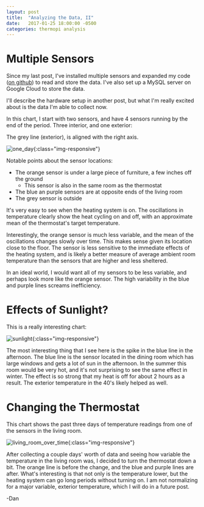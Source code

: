 ```yaml
---
layout: post
title:  "Analyzing the Data, II"
date:   2017-01-25 18:00:00 -0500
categories: thermopi analysis
---
```


# Multiple Sensors

Since my last post, I've installed multiple sensors and expanded my code ([on github](https://github.com/dan-nadler/thermoPi)) to read and store the data. I've 
also set up a MySQL server on Google Cloud to store the data. 

I'll describe the hardware setup in another post, but what I'm really excited about is the data I'm able to collect now.

In this chart, I start with two sensors, and have 4 sensors running by the end of the period. Three interior, and one exterior:

The grey line (exterior), is aligned with the right axis.

![one_day]({{site.url}}/assets/2017-01-25-analyzing-data-ii/one_day.png){:class="img-responsive"}

Notable points about the sensor locations:

* The orange sensor is under a large piece of furniture, a few inches off the ground
    * This sensor is also in the same room as the thermostat
* The blue an purple sensors are at opposite ends of the living room
* The grey sensor is outside

It's very easy to see when the heating system is on. The oscillations in temperature clearly show the heat cycling on and off, with an approximate 
mean of the thermostat's target temperature.

Interestingly, the orange sensor is much less variable, and the mean of the oscillations changes slowly over time. This makes sense given its location close to the floor. 
The sensor is less sensitive to the immediate effects of the heating system, and is likely a better measure of average ambient room temperature than the sensors that are higher 
and less sheltered.

In an ideal world, I would want all of my sensors to be less variable, and perhaps look more like the orange sensor. The high variability in the blue and purple lines
screams inefficiency.

# Effects of Sunlight?

This is a really interesting chart:

![sunlight]({{site.url}}/assets/2017-01-25-analyzing-data-ii/sunlight.png){:class="img-responsive"}

The most interesting thing that I see here is the spike in the blue line in the afternoon. The blue line is the sensor located in the dining room which
has large windows and gets a lot of sun in the afternoon. In the summer this room would be very hot, and it's not surprising to see the same 
effect in winter. The effect is so strong that my heat is off for about 2 hours as a result. The exterior temperature in the 40's likely helped as well.

# Changing the Thermostat

This chart shows the past three days of temperature readings from one of the sensors in the living room.

![living_room_over_time]({{site.url}}/assets/2017-01-25-analyzing-data-ii/living_room_over_time.png){:class="img-responsive"}

After collecting a couple days' worth of data and seeing how variable the temperature in the living room was, I decided to turn the thermostat down a bit. The 
orange line is before the change, and the blue and purple lines are after. What's interesting is that not only is the temperature lower, but the heating system can go long 
periods without turning on. I am not normalizing for a major variable, exterior temperature, which I will do in a future post.


-Dan

